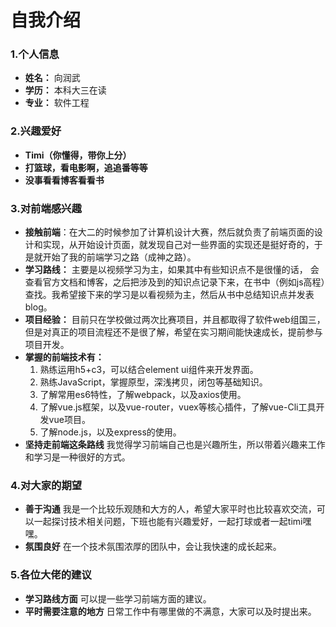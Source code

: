 # 自我介绍 

### 1.个人信息

- **姓名：** 向润武 
- **学历：** 本科大三在读
- **专业：** 软件工程

### 2.兴趣爱好

- **Timi（你懂得，带你上分）**
- **打篮球，看电影啊，追追番等等**
- **没事看看博客看看书**

###  3.对前端感兴趣

- **接触前端**：在大二的时候参加了计算机设计大赛，然后就负责了前端页面的设计和实现，从开始设计页面，就发现自己对一些界面的实现还是挺好奇的，于是就开始了我的前端学习之路（成神之路）。
- **学习路线：** 主要是以视频学习为主，如果其中有些知识点不是很懂的话， 会查看官方文档和博客，之后把涉及到的知识点记录下来，在书中（例如js高程）查找。我希望接下来的学习是以看视频为主，然后从书中总结知识点并发表blog。
- **项目经验：** 目前只在学校做过两次比赛项目，并且都取得了软件web组国三，但是对真正的项目流程还不是很了解，希望在实习期间能快速成长，提前参与项目开发。
- **掌握的前端技术有：**
  1. 熟练运用h5+c3，可以结合element ui组件来开发界面。
  2. 熟练JavaScript，掌握原型，深浅拷贝，闭包等基础知识。
  3. 了解常用es6特性，了解webpack，以及axios使用。
  4. 了解vue.js框架，以及vue-router，vuex等核心插件，了解vue-Cli工具开发vue项目。
  5. 了解node.js，以及express的使用。
- **坚持走前端这条路线** 我觉得学习前端自己也是兴趣所生，所以带着兴趣来工作和学习是一种很好的方式。

### 4.对大家的期望

- **善于沟通** 我是一个比较乐观随和大方的人，希望大家平时也比较喜欢交流，可以一起探讨技术相关问题，下班也能有兴趣爱好，一起打球或者一起timi嘿嘿。
- **氛围良好** 在一个技术氛围浓厚的团队中，会让我快速的成长起来。

### 5.各位大佬的建议

- **学习路线方面** 可以提一些学习前端方面的建议。
- **平时需要注意的地方** 日常工作中有哪里做的不满意，大家可以及时提出来。